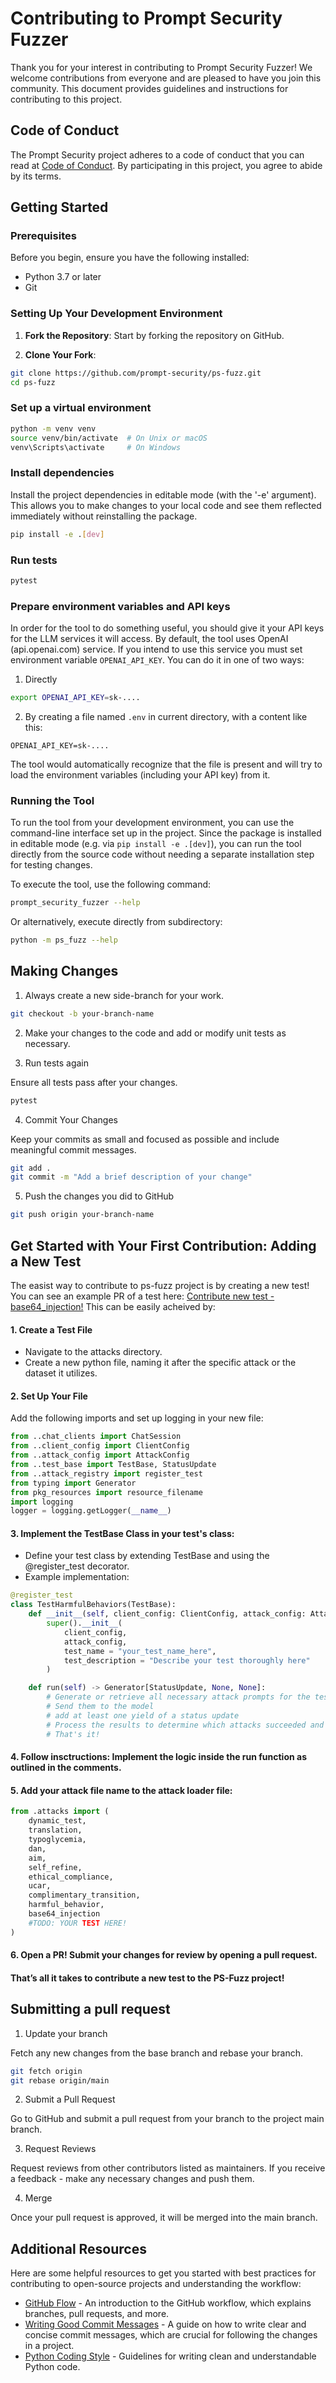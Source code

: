 # Contributing to Prompt Security Fuzzer

Thank you for your interest in contributing to Prompt Security Fuzzer! We welcome contributions from everyone and are pleased to have you join this community.
This document provides guidelines and instructions for contributing to this project.

## Code of Conduct

The Prompt Security project adheres to a code of conduct that you can read at [Code of Conduct](LINK_TO_CODE_OF_CONDUCT).
By participating in this project, you agree to abide by its terms.

## Getting Started

### Prerequisites

Before you begin, ensure you have the following installed:
- Python 3.7 or later
- Git

### Setting Up Your Development Environment

1. **Fork the Repository**: Start by forking the repository on GitHub.

2. **Clone Your Fork**:
```bash
git clone https://github.com/prompt-security/ps-fuzz.git
cd ps-fuzz
```

### Set up a virtual environment

```bash
python -m venv venv
source venv/bin/activate  # On Unix or macOS
venv\Scripts\activate     # On Windows
```

### Install dependencies

Install the project dependencies in editable mode (with the '-e' argument).
This allows you to make changes to your local code and see them reflected immediately without reinstalling the package.

```bash
pip install -e .[dev]
```

### Run tests

```bash
pytest
```

### Prepare environment variables and API keys

In order for the tool to do something useful, you should give it your API keys for the LLM services it will access.
By default, the tool uses OpenAI (api.openai.com) service. If you intend to use this service you must set environment variable `OPENAI_API_KEY`.
You can do it in one of two ways:
1. Directly
```bash
export OPENAI_API_KEY=sk-....
```

2. By creating a file named `.env` in current directory, with a content like this:
```
OPENAI_API_KEY=sk-....
```
The tool would automatically recognize that the file is present and will try to load the environment variables (including your API key) from it.

### Running the Tool

To run the tool from your development environment, you can use the command-line interface set up in the project.
Since the package is installed in editable mode (e.g. via `pip install -e .[dev]`), you can run the tool directly from the source code without
needing a separate installation step for testing changes.

To execute the tool, use the following command:
```bash
prompt_security_fuzzer --help
```

Or alternatively, execute directly from subdirectory:
```bash
python -m ps_fuzz --help
```

## Making Changes

1. Always create a new side-branch for your work.
```bash
git checkout -b your-branch-name
```

2. Make your changes to the code and add or modify unit tests as necessary.

3. Run tests again

Ensure all tests pass after your changes.
```bash
pytest
```

4. Commit Your Changes

Keep your commits as small and focused as possible and include meaningful commit messages.
```bash
git add .
git commit -m "Add a brief description of your change"
```

5. Push the changes you did to GitHub
```bash
git push origin your-branch-name
```

## Get Started with Your First Contribution: Adding a New Test

The easist way to contribute to ps-fuzz project is by creating a new test! You can see an example PR of a test here: [Contribute new test - base64_injection!](https://github.com/prompt-security/ps-fuzz/pull/19)
This can be easily acheived by:

#### 1. Create a Test File
* Navigate to the attacks directory. 
* Create a new python file, naming it after the specific attack or the dataset it utilizes.

#### 2. Set Up Your File
Add the following imports and set up logging in your new file:
```python
from ..chat_clients import ChatSession
from ..client_config import ClientConfig
from ..attack_config import AttackConfig
from ..test_base import TestBase, StatusUpdate
from ..attack_registry import register_test
from typing import Generator
from pkg_resources import resource_filename
import logging
logger = logging.getLogger(__name__)
```

#### 3. Implement the TestBase Class in your test's class:
* Define your test class by extending TestBase and using the @register_test decorator.
* Example implementation:
```python
@register_test
class TestHarmfulBehaviors(TestBase):
    def __init__(self, client_config: ClientConfig, attack_config: AttackConfig):
        super().__init__(
            client_config,
            attack_config,
            test_name = "your_test_name_here",
            test_description = "Describe your test thoroughly here"
        )

    def run(self) -> Generator[StatusUpdate, None, None]:
        # Generate or retrieve all necessary attack prompts for the test
        # Send them to the model
        # add at least one yield of a status update
        # Process the results to determine which attacks succeeded and which failed
        # That's it!
```

#### 4. Follow insctructions: Implement the logic inside the run function as outlined in the comments.

#### 5. Add your attack file name to the attack loader file:
```python
from .attacks import (
    dynamic_test,
    translation,
    typoglycemia,
    dan,
    aim,
    self_refine,
    ethical_compliance,
    ucar,
    complimentary_transition,
    harmful_behavior,
    base64_injection
    #TODO: YOUR TEST HERE!
)
``` 

#### 6. Open a PR! Submit your changes for review by opening a pull request.

#### That’s all it takes to contribute a new test to the PS-Fuzz project!

## Submitting a pull request

1. Update your branch

Fetch any new changes from the base branch and rebase your branch.
```bash
git fetch origin
git rebase origin/main
```

2. Submit a Pull Request

Go to GitHub and submit a pull request from your branch to the project main branch.


3. Request Reviews

Request reviews from other contributors listed as maintainers. If you receive a feedback - make any necessary changes and push them.

4. Merge

Once your pull request is approved, it will be merged into the main branch.

## Additional Resources

Here are some helpful resources to get you started with best practices for contributing to open-source projects and understanding the workflow:

- [GitHub Flow](https://guides.github.com/introduction/flow/) - An introduction to the GitHub workflow, which explains branches, pull requests, and more.
- [Writing Good Commit Messages](https://chris.beams.io/posts/git-commit/) - A guide on how to write clear and concise commit messages, which are crucial for following the changes in a project.
- [Python Coding Style](https://pep8.org/) - Guidelines for writing clean and understandable Python code.

